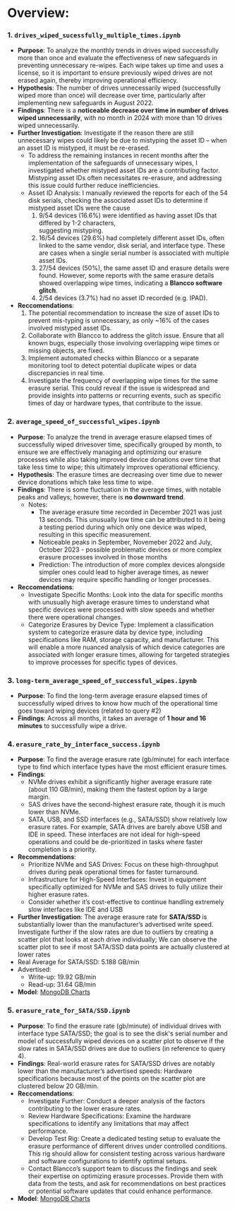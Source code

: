 #  Overview: 
### 1. `drives_wiped_sucessfully_multiple_times.ipynb`
   - **Purpose**: To analyze the monthly trends in drives wiped successfully more than once and evaluate the effectiveness of new safeguards in preventing unnecessary re-wipes. Each wipe takes up time and uses a license, so it is important to ensure previously wiped drives are not erased again, thereby improving operational efficiency.
   - **Hypothesis**: The number of drives unnecessarily wiped (successfully wiped more than once) will decrease over time, particularly after implementing new safeguards in August 2022.
   - **Findings**: There is a **noticeable decrease over time in number of drives wiped unnecessarily**, with no month in 2024 with more than 10 drives wiped unnecessarily.
   - **Further Investigation**: Investigate if the reason there are still unnecessary wipes could likely be due to mistyping the asset ID – when an asset ID is mistyped, it must be re-erased.
      - To address the remaining instances in recent months after the implementation of the safeguards of       unnecessary wipes, I investigated whether mistyped asset IDs are a contributing factor. Mistyping         asset IDs often necessitates re-erasure, and addressing this issue could further reduce                   inefficiencies.
      - Asset ID Analysis: I manually reviewed the reports for each of the 54 disk serials, checking the        associated asset IDs to determine if mistyped asset IDs were the cause
         1. 9/54 devices (16.6%) were identified as having asset IDs that differed by 1-2 characters,    
            suggesting mistyping.
         2. 16/54 devices (29.6%) had completely different asset IDs, often linked to the same vendor,                disk serial, and interface type. These are cases when a single serial number is associated                with multiple asset IDs.
         3. 27/54 devices (50%), the same asset ID and erasure details were found. However, some reports              with the same erasure details showed overlapping wipe times, indicating a **Blancco software              glitch**.
         4. 2/54 devices (3.7%) had no asset ID recorded (e.g. IPAD).
   - **Reccomendations**:
      1. The potential recommendation to increase the size of asset IDs to prevent mis-typing is unnecessary, as only ~16% of the cases involved mistyped asset IDs.
      2. Collaborate with Blancco to address the glitch issue. Ensure that all known bugs, especially those involving overlapping wipe times or missing objects, are fixed.
      3. Implement automated checks within Blancco or a separate monitoring tool to detect potential duplicate wipes or data discrepancies in real time.
      4. Investigate the frequency of overlapping wipe times for the same erasure serial. This could reveal if the issue is widespread and provide insights into patterns or recurring events, such as specific times of day or hardware types, that contribute to the issue.

### 2. `average_speed_of_successful_wipes.ipynb`
   - **Purpose**: To analyze the trend in average erasure elapsed times of successfully wiped drivesover time, specifically grouped by month, to ensure we are effectively managing and optimizing our erasure processes while also taking improved device donations over time that take less time to wipe; this ultimately improves operational efficiency.
   - **Hypothesis**: The erasure times are decreasing over time due to newer device donations which take less time to wipe.
   - **Findings**: There is some fluctuation in the average times, with notable peaks and valleys; however, there is **no downward trend**.
      - Notes:
           - The average erasure time recorded in December 2021 was just 13 seconds. This unusually low time can be attributed to it being a testing period during which only one device was wiped, resulting in this specific measurement.
           - Noticeable peaks in September, Novemeber 2022 and July, October 2023 - possible problematic devices or more complex erasure processes involved in those months
           - Prediction: The introduction of more complex devices alongside simpler ones could lead to higher average times, as newer devices may require specific handling or longer processes.
   - **Reccomendations**:
        - Investigate Specific Months: Look into the data for specific months with unusually high average erasure times to understand what specific devices were processed with slow speeds and whether there were operational changes. 
        - Categorize Erasures by Device Type: Implement a classification system to categorize erasure data by device type, including specifications like RAM, storage capacity, and manufacturer. This will enable a more nuanced analysis of which device categories are associated with longer erasure times, allowing for targeted strategies to improve processes for specific types of devices.
     
### 3. `long-term_average_speed_of_successful_wipes.ipynb`
   - **Purpose**: To find the long-term average erasure elapsed times of successfully wiped drives to know how much of the operational time goes toward wiping devices (related to query #2)
   - **Findings**: Across all months, it takes an average of **1 hour and 16 minutes** to successfully wipe a drive.

### 4. `erasure_rate_by_interface_success.ipynb`
   - **Purpose**: To find the average erasure rate (gb/minute) for each interface type to find which interface types have the most efficient erasure times.
   - **Findings**:
     - NVMe drives exhibit a significantly higher average erasure rate (about 110 GB/min), making them the fastest option by a large margin.
     - SAS drives have the second-highest erasure rate, though it is much lower than NVMe.
     - SATA, USB, and SSD interfaces (e.g., SATA/SSD) show relatively low erasure rates. For example, SATA drives are barely above USB and IDE in speed. These interfaces are not ideal for high-speed operations and could be de-prioritized in tasks where faster completion is a priority.
   - **Recommendations**:
     - Prioritize NVMe and SAS Drives: Focus on these high-throughput drives during peak operational times for faster turnaround.
     - Infrastructure for High-Speed Interfaces: Invest in equipment specifically optimized for NVMe and SAS drives to fully utilize their higher erasure rates.
     - Consider whether it’s cost-effective to continue handling extremely slow interfaces like IDE and USB
   - **Further Investigation**: The average erasure rate for **SATA/SSD** is substantially lower than the manufacturer’s advertised write speed. Investigate further if the slow rates are due to outliers by creating a scatter plot that looks at each drive individually; We can observe the scatter plot to see if most SATA/SSD data points are actually clustered at lower rates
   - Real Average for SATA/SSD: 5.188 GB/min
   - Advertised:
     - Write-up: 19.92 GB/min
     - Read-up: 31.64 GB/min
   - **Model**: [MongoDB Charts](https://charts.mongodb.com/charts-project-0-beoqpwb/dashboards/66ed6f58-5025-4323-87af-e63522a514c5/charts/e3607c90-2655-4847-800e-0840140d5fcc)

### 5. `erasure_rate_for_SATA/SSD.ipynb`
   - **Purpose**: To find the erasure rate (gb/minute) of individual drives with interface type SATA/SSD; the goal is to see the disk's serial number and model of successfully wiped devices on a scatter plot to observe if the slow rates in SATA/SSD drives are due to outliers (in reference to query 4).
   - **Findings**: Real-world erasure rates for SATA/SSD drives are notably lower than the manufacturer’s advertised speeds:
Hardware specifications because most of the points on the scatter plot are clustered below 20 GB/min.
   - **Reccomendations**: 
      - Investigate Further: Conduct a deeper analysis of the factors contributing to the lower erasure rates.
      - Review Hardware Specifications: Examine the hardware specifications to identify any limitations that may affect performance.
      - Develop Test Rig: Create a dedicated testing setup to evaluate the erasure performance of different drives under controlled conditions. This rig should allow for consistent testing across various hardware and software configurations to identify optimal setups.
      - Contact Blancco’s support team to discuss the findings and seek their expertise on optimizing erasure processes. Provide them with data from the tests, and ask for recommendations on best practices or potential software updates that could enhance performance.
   - **Model**: [MongoDB Charts](https://charts.mongodb.com/charts-project-0-beoqpwb/dashboards/66ed6f58-5025-4323-87af-e63522a514c5/charts/32e79b80-4177-42f7-bf47-d25819bc1b2b)
     

